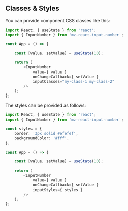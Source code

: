 ## Classes & Styles

You can provide component CSS classes like this:

```ts
import React, { useState } from 'react';
import { InputNumber } from 'mz-react-input-number';

const App = () => {

    const [value, setValue] = useState(10);

    return (
        <InputNumber
            value={ value }
            onChangeCallback={ setValue }
            inputClasses="my-class-1 my-class-2"
        />
    );
};
``` 

The styles can be provided as follows:

```ts
import React, { useState } from 'react';
import { InputNumber } from 'mz-react-input-number';

const styles = {
    border: '3px solid #efefef',
    backgroundColor: '#fff',
};

const App = () => {

    const [value, setValue] = useState(10);

    return (
        <InputNumber
            value={ value }
            onChangeCallback={ setValue }
            inputStyles={ styles }
        />
    );
};
``` 